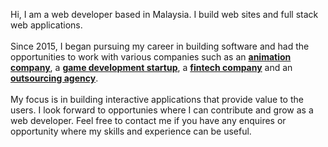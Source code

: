 Hi, I am a web developer based in Malaysia. I build web sites and full stack web applications.
\
\
Since 2015, I began pursuing my career in building software and had the opportunities to work with various companies such as an [**animation company**](https://ed-online.com.my/), a [**game development startup**](https://www.gameka.my/site/), a [**fintech company**](https://www.excelforce.com.my/) and an [**outsourcing agency**](https://www.snovations.com/).
\
\
My focus is in building interactive applications that provide value to the users. I look forward to opportunies where I can contribute and grow as a web developer. Feel free to contact me if you have any enquires or opportunity where my skills and experience can be useful.